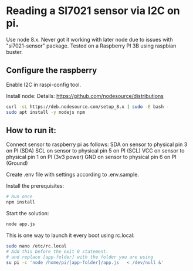 # Reading a SI7021 sensor via I2C on pi.
Use node 8.x.
Never got it working with later node due to issues with "si7021-sensor" package.
Tested on a Raspberry PI 3B using raspbian buster.

## Configure the raspberry
Enable I2C in raspi-config tool.

Install node:
Details: https://github.com/nodesource/distributions
```bash
curl -sL https://deb.nodesource.com/setup_8.x | sudo -E bash -
sudo apt install -y nodejs npm
```

## How to run it:
Connect sensor to raspberry pi as follows:
  SDA on sensor to physical pin 3 on PI (SDA)
  SCL on sensor to physical pin 5 on PI (SCL)
  VCC on sensor to physical pin 1 on PI (3v3 power)
  GND on sensor to physical pin 6 on PI (Ground)


Create .env file with settings according to .env.sample.

Install the prerequisites:
```bash
# Run once
npm install
```

Start the solution:
```bash
node app.js
```

This is one way to launch it every boot using rc.local:
```bash
sudo nano /etc/rc.local
# Add this before the exit 0 statement.
# and replace [app-folder] with the folder you are using
su pi -c 'node /home/pi/[app-folder]/app.js   < /dev/null &'
```
